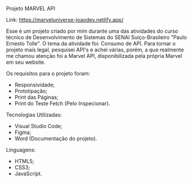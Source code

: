 Projeto MARVEL API

Link: https://marveluniverse-joaodev.netlify.app/

Esse é um projeto criado por mim durante uma das atividades do curso técnico de Desenvolvimento de Sistemas do SENAI Suíço-Brasileiro "Paulo Ernesto Tolle".
O tema da atividade foi: Consumo de API.
Para tornar o projeto mais legal, pesquisei API's e achei várias, porém, a que realmente me chamou atenção foi a Marvel API, disponibilizada pela própria Marvel em seu website.

Os requisitos para o projeto foram:
- Responsividade;
- Prototipação;
- Print das Páginas;
- Print do Teste Fetch (Pelo Inspecionar).

Tecnologias Utilizadas:
- Visual Studio Code;
- Figma;
- Word (Documentação do projeto).

Linguagens:
- HTML5;
- CSS3;
- JavaScript.
